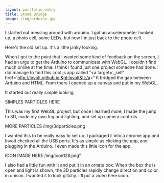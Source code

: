 ```yaml
---
layout: portfolio_entry
title: Stone Bridge
image: /img/arduino.jpg
---
```

I started out messing around with arduino.  I got an accelerometer hooked up, a photo cell, some LEDs, but now I'm just back to the photo cell.  

Here's the old set up. It's a little janky looking.


When I got to the point that I wanted some kind of feedback on the screen, I had an urge to get the Arduino to communicate with WebGL.  I couldn't find much online at the time. I think I found just one project someone had done.  I did manage to find this cool js app called "&lt;a target='_self' href='http://involt.github.io'&gt;Involt&lt;/a&gt;" It bridged the gap between Arduino and HTML.  From there I opened up a canvas and put in my WebGL.

It started out really simple looking.

SIMPLES PARTICLES HERE 

This was my first WebGL project, but once I learned more, I made the jump to 3D, made my own fog and lighting, and set up camera controls.

 MORE PARTICLES /img/3dparticles.png

I wanted this to be really easy to set up.  I packaged it into a chrome app and Involt checked all the USB ports.  It's as simple as clicking the app, and plugging in the Arduino.
I even made this little icon for the app.  

ICON IMAGE HERE /img/icon128.png"

I also had a little fun with it and put it in an ornate box.  When the box the is open and light is shown, the 3D particles rapidly change direction and color in unison.  I wanted it to look glitchy.  I'll put a video here soon.
